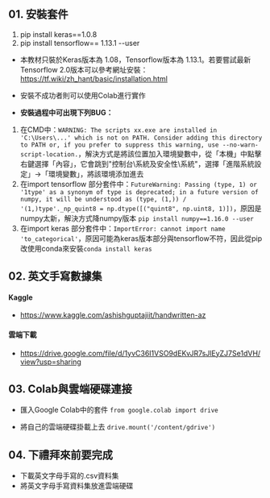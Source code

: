 ## 01. 安裝套件
1. pip install keras==1.0.8
2. pip install tensorflow== 1.13.1 --user 
* 本教材只裝於Keras版本為 1.08，Tensorflow版本為 1.13.1。若要嘗試最新Tensorflow 2.0版本可以參考網址安裝：https://tf.wiki/zh_hant/basic/installation.html
* 安裝不成功者則可以使用Colab進行實作

* **安裝過程中可出現下列BUG：** 
1. 在CMD中：`WARNING: The scripts xx.exe are installed in 'C:\Users\...' which is not on PATH. Consider adding this directory to PATH or, if you prefer to suppress this warning, use --no-warn-script-location.`，解決方式是將該位置加入環境變數中，從「本機」中點擊右鍵選擇「內容」，它會跳到"控制台\系統及安全性\系統"，選擇「進階系統設定」→「環境變數」，將該環境添加進去
2. 在import tensorflow 部分套件中：`FutureWarning: Passing (type, 1) or '1type' as a synonym of type is deprecated; in a future version of numpy, it will be understood as (type, (1,)) / '(1,)type'._np_quint8 = np.dtype([("quint8", np.uint8, 1)])`，原因是numpy太新，解決方式降numpy版本 `pip install numpy==1.16.0 --user`
3. 在import keras 部分套件中：`ImportError: cannot import name 'to_categorical'`，原因可能為keras版本部分與tensorflow不符，因此從pip改使用conda來安裝`conda install keras`

## 02. 英文手寫數據集
#### Kaggle
* https://www.kaggle.com/ashishguptajiit/handwritten-az
#### 雲端下載
* https://drive.google.com/file/d/1yvC36I1VSO9dEKvJR7sJlEyZJ7Se1dVH/view?usp=sharing

## 03. Colab與雲端硬碟連接
* 匯入Google Colab中的套件
`from google.colab import drive`

* 將自己的雲端硬碟掛載上去
`drive.mount('/content/gdrive')`

## 04. 下禮拜來前要完成
* 下載英文字母手寫的.csv資料集
* 將英文字母手寫資料集放進雲端硬碟
